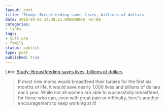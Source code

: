 ```yaml
---
layout: post
title: 'Study: Breastfeeding saves lives, billions of dollars'
date: 2010-04-05 14:38:51.000000000 -07:00
categories:
- links
tags:
- cult.ure
- family
status: publish
type: post
published: true
---
```

Link: <a href="http://www.cnn.com/2010/HEALTH/04/05/breastfeeding.costs/">Study: Breastfeeding saves lives, billions of dollars</a>
> If most new moms would breastfeed their babies for the first six months of life, it would save nearly 1,000 lives and billions of dollars each year.
While not all women are able to successfully breastfeed, for those who can, even with great pain or difficulty, here's another encouragement to keep working at it!
